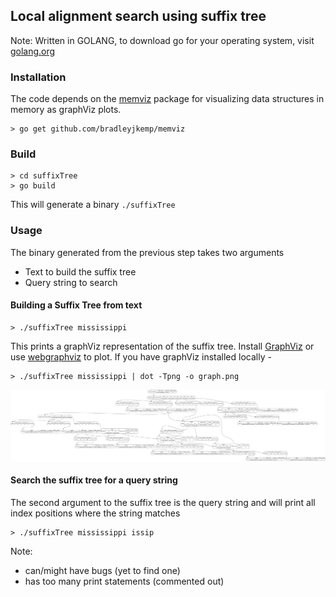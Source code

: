 ## Local alignment search using suffix tree

Note: Written in GOLANG, to download go for your operating system, visit [golang.org](https://golang.org/)

### Installation

The code depends on the [memviz](http://github.com/bradleyjkemp/memviz) package for visualizing data structures in memory as graphViz plots.

```
> go get github.com/bradleyjkemp/memviz
```

### Build

```
> cd suffixTree
> go build
```

This will generate a binary `./suffixTree`

### Usage

The binary generated from the previous step takes two arguments

- Text to build the suffix tree
- Query string to search

#### Building a Suffix Tree from text

```
> ./suffixTree mississippi
```

This prints a graphViz representation of the suffix tree. Install [GraphViz](https://graphviz.org/) or use [webgraphviz](http://www.webgraphviz.com/) to plot. If you have graphViz installed locally -

```
> ./suffixTree mississippi | dot -Tpng -o graph.png
```

![SUFFIX TREE](suffixTree/figure1.png "Suffix Tree for MISSISSIPPI$")

#### Search the suffix tree for a query string

The second argument to the suffix tree is the query string and will print all index positions where the string matches

```
> ./suffixTree mississippi issip
```

Note:

- can/might have bugs (yet to find one)
- has too many print statements (commented out)
